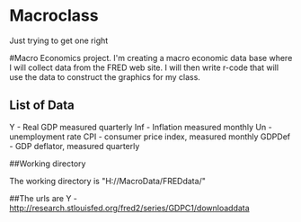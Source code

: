 Macroclass
==========

Just trying to get one right

#Macro  Economics project.
I'm creating a macro economic data base where I will collect data from the FRED web site. I will then write r-code that will use the data to construct the graphics for my class.
 
 List of Data
 -------------
 Y   - Real GDP measured quarterly
 Inf - Inflation measured monthly
 Un  - unemployment rate
 CPI - consumer price index, measured monthly
 GDPDef - GDP deflator, measured quarterly
 
 ##Working directory
 
 The working directory is "H://MacroData/FREDdata/"
 
 ##The urls are
 Y   - http://research.stlouisfed.org/fred2/series/GDPC1/downloaddata
 